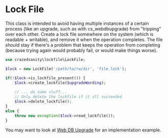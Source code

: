 # Lock File 

This class is intended to avoid having multiple instances of a certain process (like an upgrade, such as with cs_webdbupgrade) from "tripping" over each other.  Create a lock file somewhere on the system (which is readable + writable), and remove it when the operation completes.  The file should stay if there's a problem that keeps the operation from completing (because trying again would probably fail, or would make things worse).

```php
use crazedsanity\lockfile\LockFile;

$lock = new LockFile('/path/to/rw/dir', 'file.lock');

if(!$lock->is_lockfile_present()) {
	$lock->create_lockfile($upgradeWording);
	
	// ... do some stuff...
	// Only delete the lockfile if it all succeeded
	$lock->delete_lockfile();
}
else {
	throw new exception($lock->read_lockfile());
}

```

You may want to look at [Web DB Upgrade](https://github.com/crazedsanity/webdbupgrade) for an implementation example.
